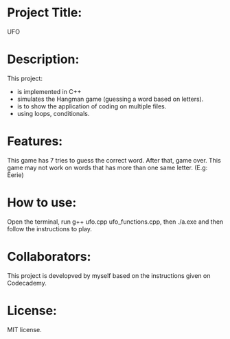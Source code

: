 # Project Title:
UFO

# Description:
This project:
+ is implemented in C++
+ simulates the Hangman game (guessing a word based on letters).
+ is to show the application of coding on multiple files.
+ using loops, conditionals.

# Features:
This game has 7 tries to guess the correct word. After that, game over.
This game may not work on words that has more than one same letter. (E.g: Eerie)

# How to use:
Open the terminal, run g++ ufo.cpp ufo_functions.cpp, then ./a.exe and then follow the instructions to play.

# Collaborators: 
This project is developved by myself based on the instructions given on Codecademy.

# License: 
MIT license.